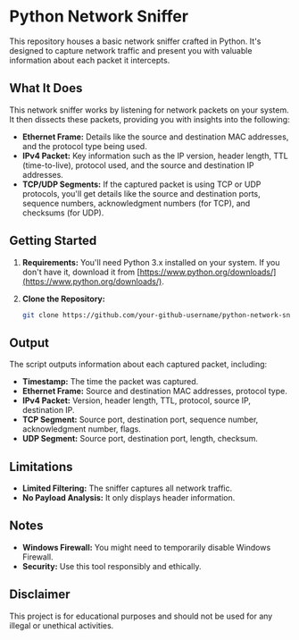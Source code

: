 # Python Network Sniffer

This repository houses a basic network sniffer crafted in Python.  It's designed to capture network traffic and present you with valuable information about each packet it intercepts. 

## What It Does

This network sniffer works by listening for network packets on your system. It then dissects these packets, providing you with insights into the following:

* **Ethernet Frame:**  Details like the source and destination MAC addresses, and the protocol type being used.
* **IPv4 Packet:** Key information such as the IP version, header length, TTL (time-to-live), protocol used, and the source and destination IP addresses.
* **TCP/UDP Segments:** If the captured packet is using TCP or UDP protocols, you'll get details like the source and destination ports, sequence numbers, acknowledgment numbers (for TCP), and checksums (for UDP).

## Getting Started

1. **Requirements:** You'll need Python 3.x installed on your system. If you don't have it, download it from [https://www.python.org/downloads/](https://www.python.org/downloads/).

2. **Clone the Repository:**  
   ```bash
   git clone https://github.com/your-github-username/python-network-sniffer.git

## Output

The script outputs information about each captured packet, including:

* **Timestamp:** The time the packet was captured.
* **Ethernet Frame:** Source and destination MAC addresses, protocol type.
* **IPv4 Packet:** Version, header length, TTL, protocol, source IP, destination IP.
* **TCP Segment:** Source port, destination port, sequence number, acknowledgment number, flags.
* **UDP Segment:** Source port, destination port, length, checksum.

## Limitations

* **Limited Filtering:** The sniffer captures all network traffic.
* **No Payload Analysis:** It only displays header information.

## Notes

* **Windows Firewall:** You might need to temporarily disable Windows Firewall.
* **Security:** Use this tool responsibly and ethically.

## Disclaimer

This project is for educational purposes and should not be used for any illegal or unethical activities. 

